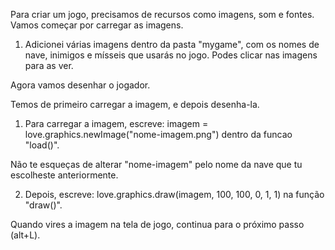 
Para criar um jogo, precisamos de recursos como imagens, som e fontes.
Vamos começar por carregar as imagens.

1. Adicionei várias imagens dentro da pasta "mygame", com os nomes 
de nave, inimigos e mísseis que usarás no jogo.
Podes clicar nas imagens para as ver.


Agora vamos desenhar o jogador.

Temos de primeiro carregar a imagem, e depois desenha-la.

1. Para carregar a imagem, escreve:
   imagem = love.graphics.newImage("nome-imagem.png")
   dentro da funcao "load()".

Não te esqueças de alterar "nome-imagem" pelo nome da nave que 
tu escolheste anteriormente.

2. Depois, escreve:
   love.graphics.draw(imagem, 100, 100, 0, 1, 1)
   na função "draw()".

Quando vires a imagem na tela de jogo, continua para o próximo 
passo (alt+L).

